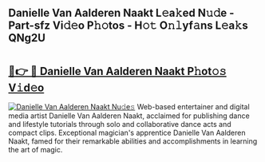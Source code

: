 ## Danielle Van Aalderen Naakt L𝚎a𝚔ed N𝚞𝚍e - Part-sfz Vi𝚍𝚎o P𝚑𝚘tos - H𝚘𝚝 O𝚗𝚕yf𝚊ns L𝚎a𝚔s QNg2U

# <h2><a href="http://kf671mq.oniu.top/?m=Danielle+Van+Aalderen+Naakt">🔗👉 🔴 Danielle Van Aalderen Naakt P𝚑ot𝚘𝚜 V𝚒d𝚎o</a></h2>

[![Danielle Van Aalderen Naakt Nu𝚍e𝚜](https://i.imgur.com/0qMVB7G.gif)](http://kf671mq.oniu.top/?m=Danielle+Van+Aalderen+Naakt)
Web-based entertainer and digital media artist Danielle Van Aalderen Naakt, acclaimed for publishing dance and lifestyle tutorials through solo and collaborative dance acts and compact clips. Exceptional magician's apprentice Danielle Van Aalderen Naakt, famed for their remarkable abilities and accomplishments in learning the art of magic.  
